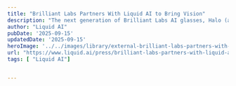 ```yaml
---
title: "Brilliant Labs Partners With Liquid AI to Bring Vision"
description: "The next generation of Brilliant Labs AI glasses, Halo (available today for pre-order), will be powered by Liquid AI’s lightweight vision-language Liquid foundation models to bring fast, reliable, and fully private intelligence to wearers’ eyes."
author: "Liquid AI"
pubDate: '2025-09-15'
updatedDate: '2025-09-15'
heroImage: '../../images/library/external-brilliant-labs-partners-with-liquid-ai-to-bring-vision/banner_16_9-1-20250915-135513.png'
url: "https://www.liquid.ai/press/brilliant-labs-partners-with-liquid-ai-to-bring-vision-language-tech-to-your-glasses?ref=pwv.com"
tags: [ "Liquid AI"]


---
```


